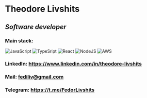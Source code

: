 # Theodore Livshits 
## *Software developer*
### Main stack:
![JavaScript](https://img.shields.io/badge/-JavaScript-090909?style=for-the-badge&logo=JavaScript)
![TypeSript](https://img.shields.io/badge/-TypeScript-090909?style=for-the-badge&logo=TypeScript)
![React](https://img.shields.io/badge/-React-090909?style=for-the-badge&logo=React)
![NodeJS](https://img.shields.io/badge/-Node.js-090909?style=for-the-badge&logo=node.js)
![AWS](https://img.shields.io/badge/-AWS-090909?style=for-the-badge&logo=amazon-aws)
### LinkedIn: https://www.linkedin.com/in/theodore-livshits
### Mail: fediliv@gmail.com
### Telegram: https://t.me/FedorLivshits


<!--
**FedorLivshits/FedorLivshits** is a ✨ _special_ ✨ repository because its `README.md` (this file) appears on your GitHub profile.

Here are some ideas to get you started:

- 🔭 I’m currently working on ...
- 🌱 I’m currently learning ...
- 👯 I’m looking to collaborate on ...
- 🤔 I’m looking for help with ...
- 💬 Ask me about ...
- 📫 How to reach me: ...
- 😄 Pronouns: ...
- ⚡ Fun fact: ...
-->
